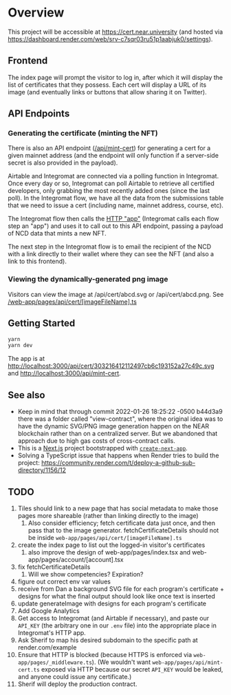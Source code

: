 # Overview

This project will be accessible at https://cert.near.university (and hosted via https://dashboard.render.com/web/srv-c7sqr03ru51p1aabjuk0/settings).

## Frontend

The index page will prompt the visitor to log in, after which it will display the list of certificates that they possess. Each cert will display a URL of its image (and eventually links or buttons that allow sharing it on Twitter).

## API Endpoints

### Generating the certificate (minting the NFT)

There is also an API endpoint ([/api/mint-cert](/web-app/pages/api/mint-cert.ts)) for generating a cert for a given mainnet address (and the endpoint will only function if a server-side secret is also provided in the payload).

Airtable and Integromat are connected via a polling function in Integromat. Once every day or so, Integromat can poll Airtable to retrieve all certified developers, only grabbing the most recently added ones (since the last poll). In the Integromat flow, we have all the data from the submissions table that we need to issue a cert (including name, mainnet address, course, etc).

The Integromat flow then calls the [HTTP "app"](https://www.integromat.com/en/help/app/http) (Integromat calls each flow step an "app") and uses it to call out to this API endpoint, passing a payload of NCD data that mints a new NFT.

The next step in the Integromat flow is to email the recipient of the NCD with a link directly to their wallet where they can see the NFT (and also a link to this frontend).

### Viewing the dynamically-generated png image

Visitors can view the image at /api/cert/abcd.svg or /api/cert/abcd.png. See [/web-app/pages/api/cert/[imageFileName].ts](/web-app/pages/api/cert/[imageFileName].ts)

## Getting Started

```bash
yarn
yarn dev
```

The app is at [http://localhost:3000/api/cert/303216412112497cb6c193152a27c49c.svg](http://localhost:3000/api/cert/303216412112497cb6c193152a27c49c.svg) and [http://localhost:3000/api/mint-cert](http://localhost:3000/api/mint-cert).

## See also

- Keep in mind that through commit 2022-01-26 18:25:22 -0500 b44d3a9 there was a folder called "view-contract", where the original idea was to have the dynamic SVG/PNG image generation happen on the NEAR blockchain rather than on a centralized server. But we abandoned that approach due to high gas costs of cross-contract calls.
- This is a [Next.js](https://nextjs.org/) project bootstrapped with [`create-next-app`](https://github.com/vercel/next.js/tree/canary/packages/create-next-app).
- Solving a TypeScript issue that happens when Render tries to build the project: https://community.render.com/t/deploy-a-github-sub-directory/1156/12

## TODO

1. Tiles should link to a new page that has social metadata to make those pages more shareable (rather than linking directly to the image)
   1. Also consider efficiency; fetch certificate data just once, and then pass that to the image generator. fetchCertificateDetails should not be inside `web-app/pages/api/cert/[imageFileName].ts`
1. create the index page to list out the logged-in visitor's certificates
   1. also improve the design of web-app/pages/index.tsx and web-app/pages/account/[account].tsx
1. fix fetchCertificateDetails
   1. Will we show competencies? Expiration?
1. figure out correct env var values
1. receive from Dan a background SVG file for each program's certificate + designs for what the final output should look like once text is inserted
1. update generateImage with designs for each program's certificate
1. Add Google Analytics
1. Get access to Integromat (and Airtable if necessary), and paste our `API_KEY` (the arbitrary one in our `.env` file) into the appropriate place in Integromat's HTTP app.
1. Ask Sherif to map his desired subdomain to the specific path at render.com/example
1. Ensure that HTTP is blocked (because HTTPS is enforced via `web-app/pages/_middleware.ts`). (We wouldn't want `web-app/pages/api/mint-cert.ts` exposed via HTTP because our secret `API_KEY` would be leaked, and anyone could issue any certificate.)
1. Sherif will deploy the production contract.
